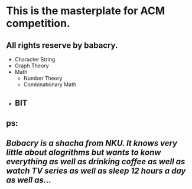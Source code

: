 # This is the masterplate for ACM competition.
## All rights reserve by babacry.

- Character String
- Graph Theory
- Math
   - Number Theory
   - Combinationary Math
- ## BIT


## ps:
## *Babacry is a shacha from NKU. It knows very little about alogrithms but wants to konw everything as well as drinking coffee as well as watch TV series as well as sleep 12 hours a day as well as...*
